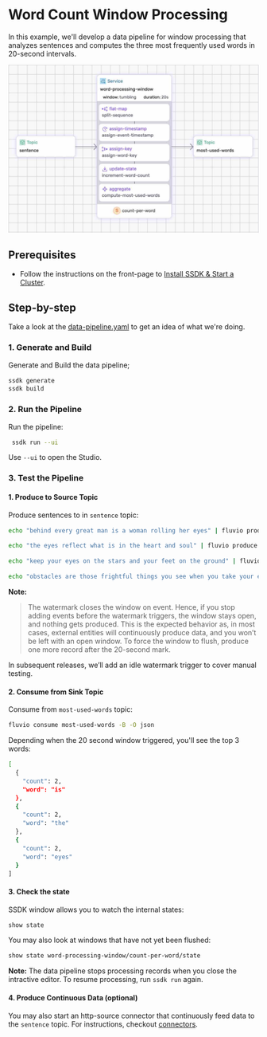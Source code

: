 # Word Count Window Processing

In this example, we'll develop a data pipeline for window processing that analyzes sentences and computes the three most frequently used words in 20-second intervals.

<p align="center">
 <img width="700" src="img/word-counter.jpg">
</p>

## Prerequisites

* Follow the instructions on the front-page to [Install SSDK & Start a Cluster].


## Step-by-step

Take a look at the [data-pipeline.yaml](./data-pipeline.yaml) to get an idea of what we're doing.


### 1. Generate and Build

Generate and Build the data pipeline;

```bash
ssdk generate
ssdk build
```

### 2. Run the Pipeline

Run the pipeline:

```bash
 ssdk run --ui
```

Use `--ui` to open the Studio.


### 3. Test the Pipeline

#### 1. Produce to Source Topic

Produce sentences to in `sentence` topic:

```bash
echo "behind every great man is a woman rolling her eyes" | fluvio produce sentence
```

```bash
echo "the eyes reflect what is in the heart and soul" | fluvio produce sentence
```

```bash
echo "keep your eyes on the stars and your feet on the ground" | fluvio produce sentence
```

```bash
echo "obstacles are those frightful things you see when you take your eyes off your goal" | fluvio produce sentence
```

**Note:**

> The watermark closes the window on event. Hence, if you stop adding events before the watermark triggers, the window stays open, and nothing gets produced. This is the expected behavior as, in most cases, external entities will continuously produce data, and you won’t be left with an open window. To force the window to flush, produce one more record after the 20-second mark.

In subsequent releases, we’ll add an idle watermark trigger to cover manual testing.

#### 2. Consume from Sink Topic

Consume from `most-used-words` topic:

```bash
fluvio consume most-used-words -B -O json
```

Depending when the 20 second window triggered, you'll see the top 3 words:

```bash
[
  {
    "count": 2,
    "word": "is"
  },
  {
    "count": 2,
    "word": "the"
  },
  {
    "count": 2,
    "word": "eyes"
  }
]
```

#### 3. Check the state

SSDK window allows you to watch the internal states:

```bash
show state
```

You may also look at windows that have not yet been flushed:

```bash
show state word-processing-window/count-per-word/state
```

**Note:** The data pipeline stops processing records when you close the intractive editor. To resume processing, run `ssdk run` again.


#### 4. Produce Continuous Data (optional)

You may also start an http-source connector that continuously feed data to the `sentence` topic. For instructions, checkout [connectors](./connectors/).



[Install SSDK & Start a Cluster]: /README.MD#prerequisites
